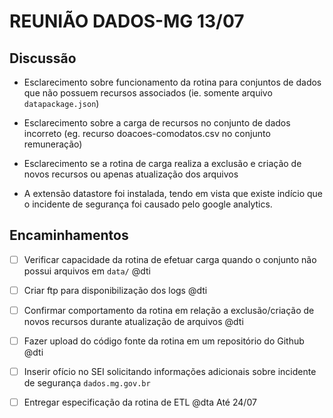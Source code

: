 # REUNIÃO DADOS-MG 13/07

## Discussão

- Esclarecimento sobre funcionamento da rotina para conjuntos de dados que não possuem recursos associados (ie. somente arquivo `datapackage.json`)

- Esclarecimento sobre a carga de recursos no conjunto de dados incorreto (eg. recurso doacoes-comodatos.csv no conjunto remuneração)

- Esclarecimento se a rotina de carga realiza a exclusão e criação de novos recursos ou apenas atualização dos arquivos

- A extensão datastore foi instalada, tendo em vista que existe indício que o incidente de segurança foi causado pelo google analytics.

## Encaminhamentos

- [ ] Verificar capacidade da rotina de efetuar carga quando o conjunto não possui arquivos em `data/` @dti
    
- [ ] Criar ftp para disponibilização dos logs @dti

- [ ] Confirmar comportamento da rotina em relação a exclusão/criação de novos recursos durante atualização de arquivos @dti

- [ ] Fazer upload do código fonte da rotina em um repositório do Github @dti

- [ ] Inserir ofício no SEI solicitando informações adicionais sobre incidente de segurança `dados.mg.gov.br`

- [ ] Entregar especificação da rotina de ETL @dta Até 24/07